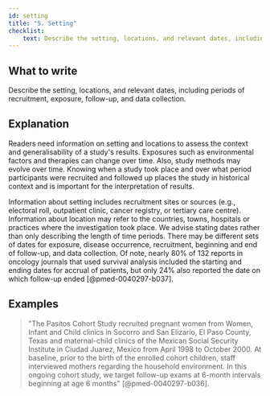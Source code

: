 ```yaml
---
id: setting
title: "5. Setting"
checklist: 
    text: Describe the setting, locations, and relevant dates, including periods of recruitment, exposure, follow-up, and data collection.
---
```


## What to write

Describe the setting, locations, and relevant dates, including periods of recruitment, exposure, follow-up, and data collection.

## Explanation

Readers need information on setting and locations to assess the context
and generalisability of a study's results. Exposures such as
environmental factors and therapies can change over time. Also, study
methods may evolve over time. Knowing when a study took place and over
what period participants were recruited and followed up places the study
in historical context and is important for the interpretation of
results.

Information about setting includes recruitment sites or sources (e.g.,
electoral roll, outpatient clinic, cancer registry, or tertiary care
centre). Information about location may refer to the countries, towns,
hospitals or practices where the investigation took place. We advise
stating dates rather than only describing the length of time periods.
There may be different sets of dates for exposure, disease occurrence,
recruitment, beginning and end of follow-up, and data collection. Of
note, nearly 80% of 132 reports in oncology journals that used survival
analysis included the starting and ending dates for accrual of patients,
but only 24% also reported the date on which follow-up ended
[@pmed-0040297-b037].

## Examples

> "The Pasitos Cohort Study recruited pregnant women from Women, Infant
and Child clinics in Socorro and San Elizario, El Paso County, Texas and
maternal-child clinics of the Mexican Social Security Institute in
Ciudad Juarez, Mexico from April 1998 to October 2000. At baseline,
prior to the birth of the enrolled cohort children, staff interviewed
mothers regarding the household environment. In this ongoing cohort
study, we target follow-up exams at 6-month intervals beginning at age 6
months" [@pmed-0040297-b036].
